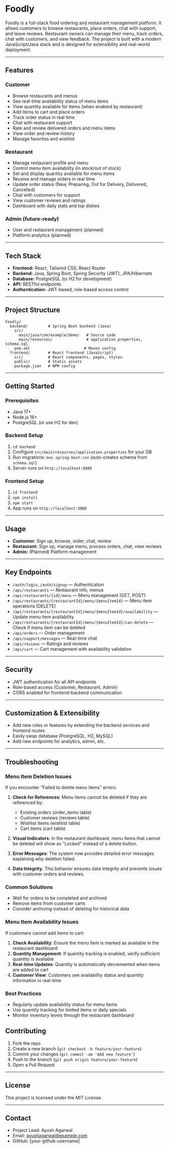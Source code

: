 # Foodly

Foodly is a full-stack food ordering and restaurant management platform. It allows customers to browse restaurants, place orders, chat with support, and leave reviews. Restaurant owners can manage their menu, track orders, chat with customers, and view feedback. The project is built with a modern JavaScript/Java stack and is designed for extensibility and real-world deployment.

---

## Features

### Customer
- Browse restaurants and menus
- See real-time availability status of menu items
- View quantity available for items (when enabled by restaurant)
- Add items to cart and place orders
- Track order status in real time
- Chat with restaurant support
- Rate and review delivered orders and menu items
- View order and review history
- Manage favorites and wishlist

### Restaurant
- Manage restaurant profile and menu
- Control menu item availability (in stock/out of stock)
- Set and display quantity available for menu items
- Receive and manage orders in real time
- Update order status (New, Preparing, Out for Delivery, Delivered, Cancelled)
- Chat with customers for support
- View customer reviews and ratings
- Dashboard with daily stats and top dishes

### Admin (future-ready)
- User and restaurant management (planned)
- Platform analytics (planned)

---

## Tech Stack

- **Frontend:** React, Tailwind CSS, React Router
- **Backend:** Java, Spring Boot, Spring Security (JWT), JPA/Hibernate
- **Database:** PostgreSQL (or H2 for development)
- **API:** RESTful endpoints
- **Authentication:** JWT-based, role-based access control

---

## Project Structure

```
Foodly/
  backend/         # Spring Boot backend (Java)
    src/
      main/java/com/example/demo/   # Source code
      main/resources/               # application.properties, schema.sql
    pom.xml                        # Maven config
  frontend/        # React frontend (JavaScript)
    src/           # React components, pages, styles
    public/        # Static assets
    package.json   # NPM config
```

---

## Getting Started

### Prerequisites
- Java 17+
- Node.js 16+
- PostgreSQL (or use H2 for dev)

### Backend Setup
1. `cd backend`
2. Configure `src/main/resources/application.properties` for your DB
3. Run migrations: `mvn spring-boot:run` (auto-creates schema from `schema.sql`)
4. Server runs on `http://localhost:8080`

### Frontend Setup
1. `cd frontend`
2. `npm install`
3. `npm start`
4. App runs on `http://localhost:3000`

---

## Usage

- **Customer:** Sign up, browse, order, chat, review
- **Restaurant:** Sign up, manage menu, process orders, chat, view reviews
- **Admin:** (Planned) Platform management

---

## Key Endpoints

- `/auth/login`, `/auth/signup` — Authentication
- `/api/restaurants` — Restaurant info, menus
- `/api/restaurants/{id}/menu` — Menu management (GET, POST)
- `/api/restaurants/{restaurantId}/menu/{menuItemId}` — Menu item operations (DELETE)
- `/api/restaurants/{restaurantId}/menu/{menuItemId}/availability` — Update menu item availability
- `/api/restaurants/{restaurantId}/menu/{menuItemId}/can-delete` — Check if menu item can be deleted
- `/api/orders` — Order management
- `/api/support/messages` — Real-time chat
- `/api/reviews` — Ratings and reviews
- `/api/cart` — Cart management with availability validation

---

## Security
- JWT authentication for all API endpoints
- Role-based access (Customer, Restaurant, Admin)
- CORS enabled for frontend-backend communication

---

## Customization & Extensibility
- Add new roles or features by extending the backend services and frontend routes
- Easily swap database (PostgreSQL, H2, MySQL)
- Add new endpoints for analytics, admin, etc.

---

## Troubleshooting

### Menu Item Deletion Issues
If you encounter "Failed to delete menu items" errors:

1. **Check for References**: Menu items cannot be deleted if they are referenced by:
   - Existing orders (order_items table)
   - Customer reviews (reviews table)
   - Wishlist items (wishlist table)
   - Cart items (cart table)

2. **Visual Indicators**: In the restaurant dashboard, menu items that cannot be deleted will show as "Locked" instead of a delete button.

3. **Error Messages**: The system now provides detailed error messages explaining why deletion failed.

4. **Data Integrity**: This behavior ensures data integrity and prevents issues with customer orders and reviews.

### Common Solutions
- Wait for orders to be completed and archived
- Remove items from customer carts
- Consider archiving instead of deleting for historical data

### Menu Item Availability Issues
If customers cannot add items to cart:

1. **Check Availability**: Ensure the menu item is marked as available in the restaurant dashboard
2. **Quantity Management**: If quantity tracking is enabled, verify sufficient quantity is available
3. **Real-time Updates**: Quantity is automatically decremented when items are added to cart
4. **Customer View**: Customers see availability status and quantity information in real-time

### Best Practices
- Regularly update availability status for menu items
- Use quantity tracking for limited items or daily specials
- Monitor inventory levels through the restaurant dashboard

## Contributing

1. Fork the repo
2. Create a new branch (`git checkout -b feature/your-feature`)
3. Commit your changes (`git commit -am 'Add new feature'`)
4. Push to the branch (`git push origin feature/your-feature`)
5. Open a Pull Request

---

## License

This project is licensed under the MIT License.

---

## Contact

- Project Lead: Ayush Agarwal
- Email: ayushagarwal@example.com
- GitHub: [your-github-username]

